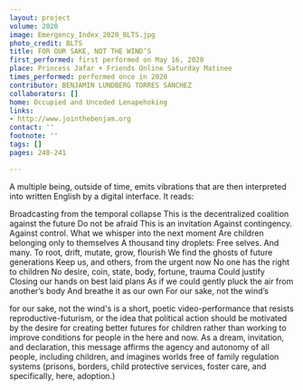 ```yaml
---
layout: project
volume: 2020
image: Emergency_Index_2020_BLTS.jpg
photo_credit: BLTS
title: FOR OUR SAKE, NOT THE WIND’S
first_performed: first performed on May 16, 2020
place: Princess Jafar + Friends Online Saturday Matinee
times_performed: performed once in 2020
contributor: BENJAMIN LUNDBERG TORRES SÁNCHEZ
collaborators: []
home: Occupied and Unceded Lenapehoking
links:
- http://www.jointhebenjam.org
contact: ''
footnote: ''
tags: []
pages: 240-241

---
```


A multiple being, outside of time, emits vibrations that are then interpreted into written English by a digital interface. It reads: 

Broadcasting from the temporal collapse
This is the decentralized coalition against the future
Do not be afraid
This is an invitation
Against contingency. Against control.
What we whisper into the next moment
Are children           belonging only to themselves
A thousand tiny droplets:
Free selves. And many.
To root, drift, mutate, grow, flourish
We find the ghosts of future generations
Keep us, and others, from the urgent now
No one has the right to children
No desire, coin, state, body, fortune, trauma
Could justify
Closing our hands on best laid plans
As if we could gently pluck the air from another’s body
And breathe it as our own
For our sake, not the wind’s

for our sake, not the wind's is a short, poetic video-performance that resists reproductive-futurism, or the idea that political action should be motivated by the desire for creating better futures for children rather than working to improve conditions for people in the here and now. As a dream, invitation, and declaration, this message affirms the agency and autonomy of all people, including children, and imagines worlds free of family regulation systems (prisons, borders, child protective services, foster care, and specifically, here, adoption.)

